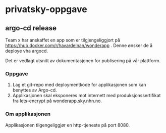# privatsky-oppgave

## argo-cd release

Team x har anskaffet en app som er tilgjengeliggjort på https://hub.docker.com/r/havardelnan/wonderapp . Denne ønsker de å deploye vha argocd.

Det er vedlagt utsnitt av dokumentasjonen for publisering på vår plattform.

### Oppgave
1. Lag et git-repo med deploymentkode for applikasjonen som kan benyttes av Argo-cd.
2. Applikasjonen skal eksponeres mot internett med produksjonssertifikat fra lets-encrypt på wonderapp.sky.nhn.no.

### Om applikasjonen
Applikasjonen tilgengeliggjør en http-tjeneste på port 8080.
